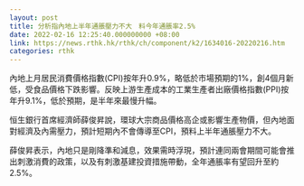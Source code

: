 ```yaml
---
layout: post
title: 分析指內地上半年通脹壓力不大　料今年通脹率2.5%
date: 2022-02-16 12:25:40.000000000 +08:00
link: https://news.rthk.hk/rthk/ch/component/k2/1634016-20220216.htm
categories: rthk
---
```


內地上月居民消費價格指數(CPI)按年升0.9%，略低於市場預期的1%，創4個月新低，受食品價格下跌影響。反映上游生產成本的工業生產者出廠價格指數(PPI)按年升9.1%，低於預期，是半年來最慢升幅。

恒生銀行首席經濟師薛俊昇說，環球大宗商品價格高企或影響生產物價，但內地面對經濟及內需壓力，預計短期內不會傳導至CPI，預料上半年通脹壓力不大。

薛俊昇表示，內地只是剛降準和減息，效果需時浮現，預計連同兩會期間可能會推出刺激消費的政策，以及有刺激基建投資措施帶動，全年通脹率有望回升至約2.5%。
